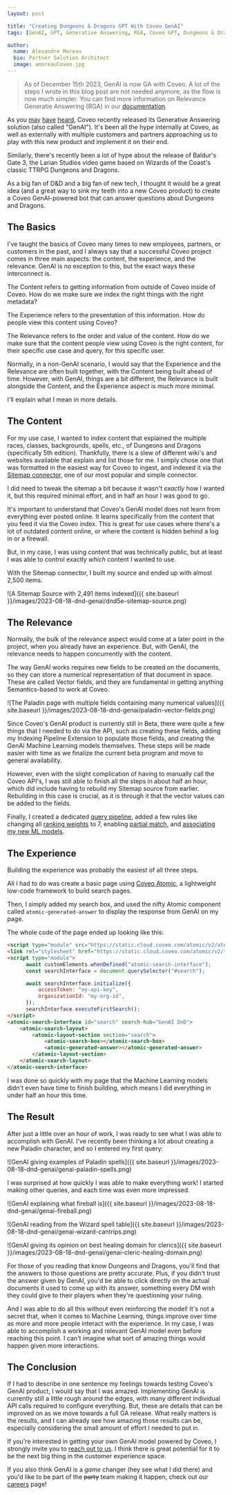 ```yaml
---
layout: post

title: "Creating Dungeons & Dragons GPT With Coveo GenAI"
tags: [GenAI, GPT, Generative Answering, RGA, Coveo GPT, Dungeons & Dragons]

author:
  name: Alexandre Moreau
  bio: Partner Solution Architect
  image: amoreauCoveo.jpg
---
```


> As of December 15th 2023, GenAI is now GA with Coveo. A lot of the steps I wrote in this blog post are not needed anymore, as the flow is now much simpler.
You can find more information on Relevance Generatie Answering (RGA) in our [documentation](https://docs.coveo.com/en/n9de0370/leverage-machine-learning/about-relevance-generative-answering-rga).

As you [may](https://www.coveo.com/en/company/news-releases/2023/coveo-gen-ai-exclusive-offer) [have](https://www.globenewswire.com/en/news-release/2023/06/08/2684735/0/en/Coveo-Unleashes-Groundbreaking-GenAI-Enterprise-Product-with-Customer-Design-Partners-and-Exclusive-Pricing-Offer-for-Early-Adopters.html) [heard](https://www.bnnbloomberg.ca/ai-firm-coveo-reports-revenue-hike-as-it-launches-chatgpt-rival-1.1956924), Coveo recently released its Generative Answering solution (also called "GenAI"). It's been all the hype internally at Coveo, as well as externally with multiple customers and partners approaching us to play with this new product and implement it on their end.

Similarly, there's recently been a lot of hype about the release of Baldur's Gate 3, the Larian Studios video game based on Wizards of the Coast's classic TTRPG Dungeons and Dragons.

As a big fan of D&D and a big fan of new tech, I thought it would be a great idea (and a great way to sink my teeth into a new Coveo product) to create a Coveo GenAI-powered bot that can answer questions about Dungeons and Dragons.

<!-- more -->

## The Basics

I've taught the basics of Coveo many times to new employees, partners, or customers in the past, and I always say that a successful Coveo project comes in three main aspects: the content, the experience, and the relevance. GenAI is no exception to this, but the exact ways these interconnect is.

The Content refers to getting information from outside of Coveo inside of Coveo. How do we make sure we index the right things with the right metadata?

The Experience refers to the presentation of this information. How do people view this content using Coveo?

The Relevance refers to the order and value of the content. How do we make sure that the content people view using Coveo is the right content, for their specific use case and query, for this specific user.

Normally, in a non-GenAI scenario, I would say that the Experience and the Relevance are often built together, with the Content being built ahead of time. However, with GenAI, things are a bit different; the Relevance is built alongside the Content, and the Experience aspect is much more minimal.

I'll explain what I mean in more details.

## The Content

For my use case, I wanted to index content that explained the multiple races, classes, backgrounds, spells, etc., of Dungeons and Dragons (specifically 5th edition). Thankfully, there is a slew of different wiki's and websites available that explain and list those for me. I simply chose one that was formatted in the easiest way for Coveo to ingest, and indexed it via the [Sitemap connector](https://docs.coveo.com/en/1967/index-content/add-or-edit-a-sitemap-source), one of our most popular and simple connector.

I did need to tweak the sitemap a bit because it wasn't _exactly_ how I wanted it, but this required minimal effort, and in half an hour I was good to go.

It's important to understand that Coveo's GenAI model does not learn from everything ever posted online. It learns specifically from the content that you feed it via the Coveo index. This is great for use cases where there's a lot of outdated content online, or where the content is hidden behind a log in or a firewall.

But, in my case, I was using content that was technically public, but at least I was able to control exactly _which_ content I wanted to use.

With the Sitemap connector, I built my source and ended up with almost 2,500 items.

![A Sitemap Source with 2,491 items indexed]({{ site.baseurl }}/images/2023-08-18-dnd-genai/dnd5e-sitemap-source.png)

## The Relevance

Normally, the bulk of the relevance aspect would come at a later point in the project, when you already have an experience. But, with GenAI, the relevance needs to happen concurrently with the content.

The way GenAI works requires new fields to be created on the documents, so they can store a numerical representation of that document in space. These are called Vector fields, and they are fundamental in getting anything Semantics-based to work at Coveo.

![The Paladin page with multiple fields containing many numerical values]({{ site.baseurl }}/images/2023-08-18-dnd-genai/paladin-vector-fields.png)

Since Coveo's GenAI product is currently still in Beta, there were quite a few things that I needed to do via the API, such as creating these fields, adding my Indexing Pipeline Extension to populate those fields, and creating the GenAI Machine Learning models themselves. These steps will be made easier with time as we finalize the current beta program and move to general availability.

However, even with the slight complication of having to manually call the Coveo API's, I was still able to finish all the steps in about half an hour, which did include having to rebuild my Sitemap source from earlier. Rebuilding in this case is crucial, as it is through it that the vector values can be added to the fields.

Finally, I created a dedicated [query pipeline](https://docs.coveo.com/en/1791/tune-relevance/manage-query-pipelines), added a few rules like changing all [ranking weights](https://docs.coveo.com/en/3412/tune-relevance/manage-ranking-weight-rules) to 7, enabling [partial match](https://docs.coveo.com/en/414/tune-relevance/taking-advantage-of-the-partial-match-feature), and [associating my new ML models](https://docs.coveo.com/en/2816/leverage-machine-learning/manage-model-associations-with-query-pipelines).

## The Experience

Building the experience was probably the easiest of all three steps.

All I had to do was create a basic page using [Coveo Atomic](https://docs.coveo.com/en/atomic/latest/), a lightweight low-code framework to build search pages.

Then, I simply added my search box, and used the nifty Atomic component called `atomic-generated-answer` to display the response from GenAI on my page.

The whole code of the page ended up looking like this:

```html
<script type="module" src="https://static.cloud.coveo.com/atomic/v2/atomic.esm.js"></script>
<link rel="stylesheet" href="https://static.cloud.coveo.com/atomic/v2/themes/coveo.css" />
<script type="module">
      await customElements.whenDefined("atomic-search-interface");
      const searchInterface = document.querySelector("#search");

      await searchInterface.initialize({
          accessToken: "my-api-key",
          organizationId: "my-org-id",
      });
      searchInterface.executeFirstSearch();
</script>
<atomic-search-interface id="search" search-hub="GenAI DnD">
    <atomic-search-layout>
        <atomic-layout-section section="search">
            <atomic-search-box></atomic-search-box>
            <atomic-generated-answer></atomic-generated-answer>
        </atomic-layout-section>
    </atomic-search-layout>
</atomic-search-interface>
```

I was done so quickly with my page that the Machine Learning models didn't even have time to finish building, which means I did everything in under half an hour this time.

## The Result

After just a little over an hour of work, I was ready to see what I was able to accomplish with GenAI. I've recently been thinking a lot about creating a new Paladin character, and so I entered my first query:

![GenAI giving examples of Paladin spells]({{ site.baseurl }}/images/2023-08-18-dnd-genai/genai-paladin-spells.png)

I was surprised at how quickly I was able to make everything work! I started making other queries, and each time was even more impressed.

![GenAI explaining what fireball is]({{ site.baseurl }}/images/2023-08-18-dnd-genai/genai-fireball.png)

![GenAI reading from the Wizard spell table]({{ site.baseurl }}/images/2023-08-18-dnd-genai/genai-wizard-cantrips.png)

![GenAI giving its opinion on best healing domain for clerics]({{ site.baseurl }}/images/2023-08-18-dnd-genai/genai-cleric-healing-domain.png)

For those of you reading that know Dungeons and Dragons, you'll find that the answers to those questions are pretty accurate. Plus, if you didn't trust the answer given by GenAI, you'd be able to click directly on the actual documents it used to come up with its answer, something every DM wish they could give to their players when they're questioning your ruling.

And I was able to do all this without even reinforcing the model! It's not a secret that, when it comes to Machine Learning, things improve over time as more and more people interact with the experience. In my case, I was able to accomplish a working and relevant GenAI model even before reaching this point. I can't imagine what sort of amazing things would happen given more interactions.

## The Conclusion

If I had to describe in one sentence my feelings towards testing Coveo's GenAI product, I would say that I was amazed. Implementing GenAI is currently still a little rough around the edges, with many different individual API calls required to configure everything. But, these are details that can be improved on as we move towards a full GA release. What really matters is the results, and I can already see how amazing those results can be, especially considering the small amount of effort I needed to put in.

If you're interested in getting your own GenAI model powered by Coveo, I strongly invite you to [reach out to us](https://www.coveo.com/en/contact). I think there is great potential for it to be the next big thing in the customer experience space.

If you also think GenAI is a _game_ changer (hey see what I did there) and you'd like to be part of the ~~party~~ team making it happen, check out our [careers](https://www.coveo.com/en/company/careers/open-positions?utm_source=tech-blog&utm_medium=blog-post&utm_campaign=organic#t=career-search&numberOfResults=9) page!